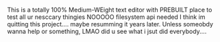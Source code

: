 This is a totally 100% Medium-WEight text editor with PREBUILT place to test all ur nesccary thingies
NOOOOO filesystem api needed 
I think im quitting this project.... maybe resumming it years later. Unless someobdy wanna help or something,
LMAO did u see what i jsut did everybody....
